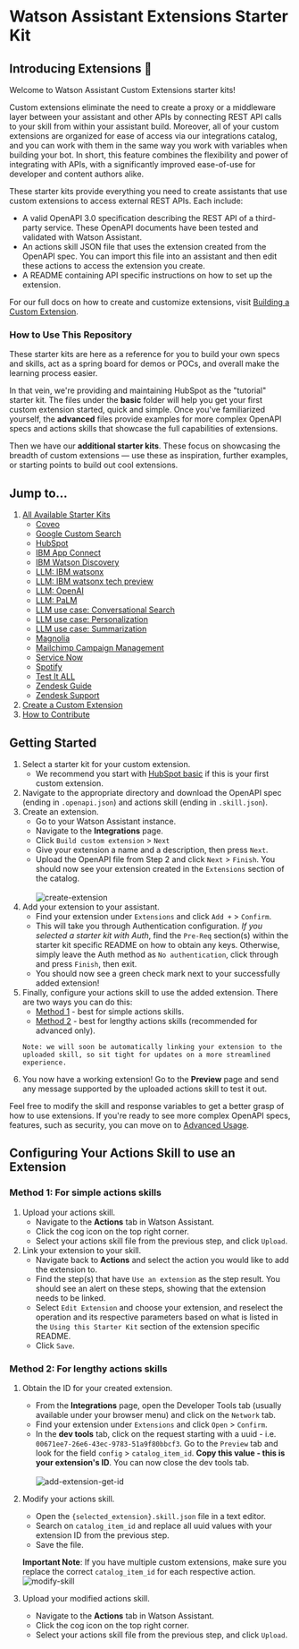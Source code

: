 # Watson Assistant Extensions Starter Kit

## Introducing Extensions :tada:

Welcome to Watson Assistant Custom Extensions starter kits!

Custom extensions eliminate the need to create a proxy or a middleware layer between your assistant and other APIs by connecting REST API calls to your skill from within your assistant build. Moreover, all of your custom extensions are organized for ease of access via our integrations catalog, and you can work with them in the same way you work with variables when building your bot. In short, this feature combines the flexibility and power of integrating with APIs, with a significantly improved ease-of-use for developer and content authors alike.

These starter kits provide everything you need to create assistants that use custom extensions to access external REST APIs. Each include:

- A valid OpenAPI 3.0 specification describing the REST API of a third-party service. These OpenAPI documents have been tested and validated with Watson Assistant.
- An actions skill JSON file that uses the extension created from the OpenAPI spec. You can import this file into an assistant and then edit these actions to access the extension you create.
- A README containing API specific instructions on how to set up the extension.

For our full docs on how to create and customize extensions, visit [Building a Custom Extension](https://cloud.ibm.com/docs/watson-assistant?topic=watson-assistant-build-custom-extension).

### How to Use This Repository

These starter kits are here as a reference for you to build your own specs and skills, act as a spring board for demos or POCs, and overall make the learning process easier.

In that vein, we're providing and maintaining HubSpot as the "tutorial" starter kit. The files under the **basic** folder will help you get your first custom extension started, quick and simple. Once you've familiarized yourself, the **advanced** files provide examples for more complex OpenAPI specs and actions skills that showcase the full capabilities of extensions.

Then we have our **additional starter kits**. These focus on showcasing the breadth of custom extensions &mdash; use these as inspiration, further examples, or starting points to build out cool extensions.

## Jump to...

1. [All Available Starter Kits](./starter-kits/)
   - [Coveo](./starter-kits/coveo/)
   - [Google Custom Search](./starter-kits/google-custom-search/)
   - [HubSpot](./starter-kits/hubspot/)
   - [IBM App Connect](./starter-kits/appconnect/)
   - [IBM Watson Discovery](./starter-kits/watson-discovery/)
   - [LLM: IBM watsonx](./starter-kits/language-model-watsonx/)
   - [LLM: IBM watsonx tech preview](./starter-kits/language-model-watsonx-tech-preview/)
   - [LLM: OpenAI](./starter-kits/language-model-openai/)
   - [LLM: PaLM](./starter-kits/language-model-palm-api/)
   - [LLM use case: Conversational Search](./starter-kits/language-model-conversational-search/)
   - [LLM use case: Personalization](./starter-kits/language-model-personalization/)
   - [LLM use case: Summarization](./starter-kits/language-model-summarization/)
   - [Magnolia](./starter-kits/magnolia/)
   - [Mailchimp Campaign Management](./starter-kits/mailchimp/)
   - [Service Now](./starter-kits/servicenow/)
   - [Spotify](./starter-kits/spotify/)
   - [Test It ALL](./starter-kits/testitall/)
   - [Zendesk Guide](./starter-kits/zendesk-guide/)
   - [Zendesk Support](./starter-kits/zendesk-support/)
1. [Create a Custom Extension](#getting-started)
1. [How to Contribute](./docs/CONTRIBUTING.md)

## Getting Started

1. Select a starter kit for your custom extension.
   - We recommend you start with [HubSpot basic](./starter-kits/hubspot/basic) if this is your first custom extension.
1. Navigate to the appropriate directory and download the OpenAPI spec (ending in `.openapi.json`) and actions skill (ending in `.skill.json`).
1. Create an extension.
   - Go to your Watson Assistant instance.
   - Navigate to the **Integrations** page.
   - Click `Build custom extension` > `Next`
   - Give your extension a name and a description, then press `Next`.
   - Upload the OpenAPI file from Step 2 and click `Next` > `Finish`. You should now see your extension created in the `Extensions` section of the catalog.
     <br><br>
     ![create-extension](./assets/create-extension.gif)
1. Add your extension to your assistant.
   - Find your extension under `Extensions` and click `Add +` > `Confirm`.
   - This will take you through Authentication configuration. _If you selected a starter kit with Auth_, find the `Pre-Req` section(s) within the starter kit specific README on how to obtain any keys. Otherwise, simply leave the Auth method as `No authentication`, click through and press `Finish`, then exit.
   - You should now see a green check mark next to your successfully added extension!
1. Finally, configure your actions skill to use the added extension. There are two ways you can do this: <br>
   - [Method 1](#method-1-best-for-simple-actions-skills) - best for simple actions skills.
   - [Method 2](#method-2-best-for-lengthy-actions-skills) - best for lengthy actions skills (recommended for advanced only). <br>
   ```
   Note: we will soon be automatically linking your extension to the uploaded skill, so sit tight for updates on a more streamlined experience.
   ```
1. You now have a working extension! Go to the **Preview** page and send any message supported by the uploaded actions skill to test it out.

Feel free to modify the skill and response variables to get a better grasp of how to use extensions. If you're ready to see more complex OpenAPI specs, features, such as security, you can move on to [Advanced Usage](./docs/ADVANCED_USAGE.md).

## Configuring Your Actions Skill to use an Extension

### **Method 1**: For simple actions skills

1. Upload your actions skill.
   - Navigate to the **Actions** tab in Watson Assistant.
   - Click the cog icon on the top right corner.
   - Select your actions skill file from the previous step, and click `Upload`.
1. Link your extension to your skill.
   - Navigate back to **Actions** and select the action you would like to add the extension to.
   - Find the step(s) that have `Use an extension` as the step result. You should see an alert on these steps, showing that the extension needs to be linked.
   - Select `Edit Extension` and choose your extension, and reselect the operation and its respective parameters based on what is listed in the `Using this Starter Kit` section of the extension specific README.
   - Click `Save`.

### **Method 2**: For lengthy actions skills

1. Obtain the ID for your created extension.
   - From the **Integrations** page, open the Developer Tools tab (usually available under your browser menu) and click on the `Network` tab.
   - Find your extension under `Extensions` and click `Open` > `Confirm`.
   - In the **dev tools** tab, click on the request starting with a uuid - i.e. `00671ee7-26e6-43ec-9783-51a9f80bbcf3`. Go to the `Preview` tab and look for the field `config` > `catalog_item_id`. **Copy this value - this is your extension's ID**. You can now close the dev tools tab.
     <br><br>
     ![add-extension-get-id](./assets/add-extension-get-id.gif)
1. Modify your actions skill.

   - Open the `{selected_extension}.skill.json` file in a text editor.
   - Search on `catalog_item_id` and replace all uuid values with your extension ID from the previous step.
   - Save the file.

   **Important Note**: If you have multiple custom extensions, make sure you replace the correct `catalog_item_id` for each respective action.
   <br>
   ![modify-skill](./assets/modify-skill.gif)

1. Upload your modified actions skill.
   - Navigate to the **Actions** tab in Watson Assistant.
   - Click the cog icon on the top right corner.
   - Select your actions skill file from the previous step, and click `Upload`.

